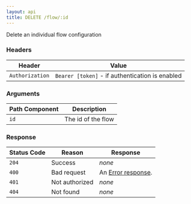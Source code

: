 ```yaml
---
layout: api
title: DELETE /flow/:id
---
```


Delete an individual flow configuration

### Headers

Header          | Value
----------------|-------
`Authorization` | `Bearer [token]` - if authentication is enabled

### Arguments

Path Component | Description
---------------|------------
`id`           | The id of the flow

### Response

Status Code | Reason         | Response
------------|----------------|------------
`204`       | Success        | _none_
`400`       | Bad request    | An [Error response](/docs/api/admin/errors).
`401`       | Not authorized | _none_
`404`       | Not found      | _none_
